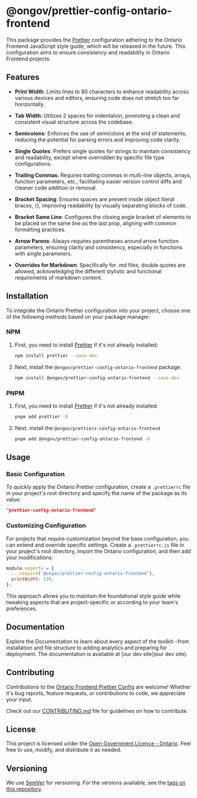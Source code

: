 # @ongov/prettier-config-ontario-frontend

This package provides the [Prettier](https://prettier.io) configuration adhering to the Ontario Frontend JavaScript style guide, which will be released in the future. This configuration aims to ensure consistency and readability in Ontario Frontend projects.

## Features

- **Print Width**: Limits lines to 80 characters to enhance readability across various devices and editors, ensuring code does not stretch too far horizontally.

- **Tab Width**: Utilizes 2 spaces for indentation, promoting a clean and consistent visual structure across the codebase.

- **Semicolons**: Enforces the use of semicolons at the end of statements, reducing the potential for parsing errors and improving code clarity.

- **Single Quotes**: Prefers single quotes for strings to maintain consistency and readability, except where overridden by specific file type configurations.

- **Trailing Commas**: Requires trailing commas in multi-line objects, arrays, function parameters, etc., facilitating easier version control diffs and cleaner code addition or removal.

- **Bracket Spacing**: Ensures spaces are present inside object literal braces, {}, improving readability by visually separating blocks of code.

- **Bracket Same Line**: Configures the closing angle bracket of elements to be placed on the same line as the last prop, aligning with common formatting practices.

- **Arrow Parens**: Always requires parentheses around arrow function parameters, ensuring clarity and consistency, especially in functions with single parameters.

- **Overrides for Markdown**: Specifically for .md files, double quotes are allowed, acknowledging the different stylistic and functional requirements of markdown content.

## Installation

To integrate the Ontario Prettier configuration into your project, choose one of the following methods based on your package manager:

### NPM

1. First, you need to install [Prettier](https://prettier.io) if it's not already installed:

    ```sh
    npm install prettier --save-dev
    ```

2. Next, install the `@ongov/prettier-config-ontario-frontend` package:

    ```sh
    npm install @ongov/prettier-config-ontario-frontend --save-dev
    ```

### PNPM

1. First, you need to install [Prettier](https://prettier.io) if it's not already installed:

    ```sh
    pnpm add prettier -D
    ```

2. Next. install the `@ongov/prettiers-config-ontario-frontend`

    ```sh
    pnpm add @ongov/prettier-config-ontario-frontend -D
    ```

## Usage

### Basic Configuration

To quickly apply the Ontario Prettier configuration, create a `.prettierrc` file in your project's root directory and specify the name of the package as its value:

```json
"prettier-config-ontario-frontend"
```

### Customizing Configuration

For projects that require customization beyond the base configuration, you can extend and override specific settings. Create a `.prettierrc.js` file in your project's root directory, import the Ontario configuration, and then add your modifications:

```javascript
module.exports = {
  ...require('@ongov/prettier-config-ontario-frontend'),
  printWidth: 120,
};
```

This approach allows you to maintain the foundational style guide while tweaking aspects that are project-specific or according to your team's preferences.

## Documentation

Explore the Documentation to learn about every aspect of the toolkit--from installation and file structure to adding analytics and preparing for deployment. The documentation is available at [our dev site](our dev site).

## Contributing

Contributions to the [Ontario Frontend Prettier Config](https://github.com/ongov/ontario-frontend/tree/main/packages/ontario-frontend) are welcome! Whether it's bug reports, feature requests, or contributions to code, we appreciate your input.

Check out our [CONTRIBUTING.md](https://github.com/ongov/ontario-frontend/tree/main/CONTRIBUTING.md) file for guidelines on how to contribute.

## License

This project is licensed under the [Open Government Licence - Ontario](https://www.ontario.ca/page/open-government-licence-ontario). Feel free to use, modify, and distribute it as needed.

## Versioning

We use [SemVer](http://semver.org/) for versioning. For the versions available, see the [tags on this repository](https://github.com/ongov/ontario-frontend/tags).
